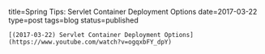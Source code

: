 
title=Spring Tips: Servlet Container Deployment Options
date=2017-03-22
type=post
tags=blog
status=published
~~~~~~
[(2017-03-22) Servlet Container Deployment Options](https://www.youtube.com/watch?v=ogqxbFY_dpY) 
            